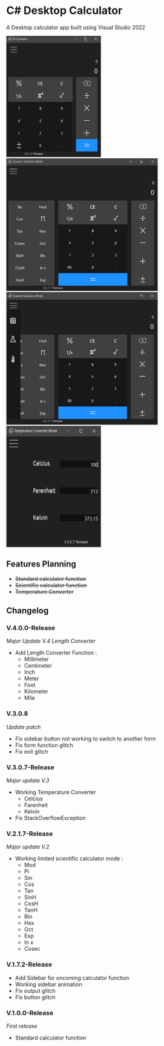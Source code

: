 # C# Desktop Calculator

A Desktop calculator app built using Visual Studio 2022

<img src="https://github.com/GesangPJ/DesktopCalculatorCS/blob/master/calculatorapp.jpg" width = "250" height = "320" >

<img src="https://github.com/GesangPJ/DesktopCalculatorCS/blob/master/sciencecalculator.jpg" width="400" height="350">

<img src="https://github.com/GesangPJ/DesktopCalculatorCS/blob/master/sidebar.jpg" width="400" height="350">

<img src="https://github.com/GesangPJ/DesktopCalculatorCS/blob/master/tempertureconverter.jpg" width = "250" height = "320" >

## Features Planning
- ~~Standard calculator function~~
- ~~Scientific calculator function~~
- ~~Temperature Converter~~

## Changelog
### V.4.0.0-Release
*Major Update V.4 Length Converter*

- Add Length Converter Function :
   - Millimeter
   - Centimeter
   - Inch
   - Meter
   - Foot
   - Kilometer
   - Mile
     
### V.3.0.8 
*Update patch*

- Fix sidebar button not working to switch to another form
- Fix form function glitch
- Fix exit glitch

### V.3.0.7-Release
*Major update V.3*
- Working Temperature Converter
  - Celcius
  - Farenheit
  - Kelvin
- Fix StackOverflowException

### V.2.1.7-Release
*Major update V.2*

- Working limited scientific calculator mode :
  - Mod 
  - Pi
  - Sin
  - Cos
  - Tan
  - SinH
  - CosH
  - TanH
  - Bin
  - Hex
  - Oct
  - Exp
  - In x
  - Cosec

### V.1.7.2-Release
- Add Sidebar for oncoming calculator function 
- Working sidebar animation
- Fix output glitch
- Fix button glitch

### V.1.0.0-Release
 *First release*
- Standard calculator function
